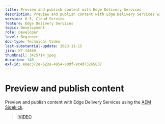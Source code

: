 ```yaml
---
title: Preview and publish content with Edge Delivery Services
description: Preview and publish content with Edge Delivery Services with the AEM Sidekick
version: 6.5, Cloud Service
feature: Edge Delivery Services
topic: Development
role: Developer
level: Beginner
doc-type: Technical Video
last-substantial-update: 2023-11-15
jira: KT-14480
thumbnail: 3425714.jpeg
duration: 146
exl-id: e8ec372e-622e-4954-80df-9c4d73265837
---
```

# Preview and publish content

Preview and publish content with Edge Delivery Services using the [AEM Sidekick](./sidekick.md).

>[!VIDEO](https://video.tv.adobe.com/v/3425714/?learn=on)
